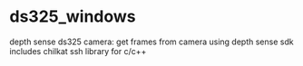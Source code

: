 # ds325_windows
depth sense ds325 camera: get frames from camera using depth sense sdk
includes chilkat ssh library for c/c++ 
